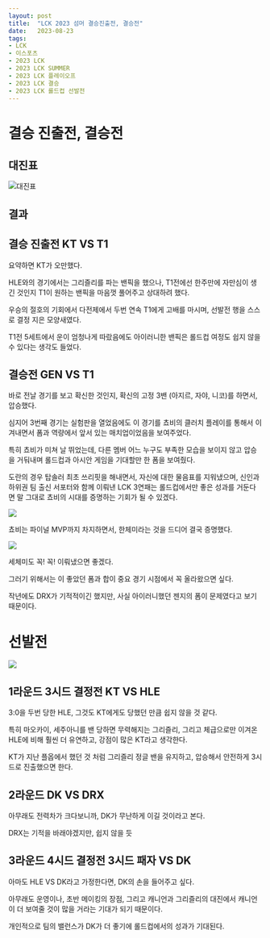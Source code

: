 ```yaml
---
layout: post
title:  "LCK 2023 섬머 결승진출전, 결승전"
date:   2023-08-23
tags:
- LCK
- 이스포츠
- 2023 LCK
- 2023 LCK SUMMER
- 2023 LCK 플레이오프
- 2023 LCK 결승
- 2023 LCK 롤드컵 선발전
---
```


# 결승 진출전, 결승전

## 대진표  

![대진표](../fan/img/2023/lck/summer_playoff_4r_final.png)

## 결과

## 결승 진출전 KT VS T1

요약하면 KT가 오만했다.

HLE와의 경기에서는 그리즐리를 파는 밴픽을 했으나, T1전에선 한주만에 자만심이 생긴 것인지 T1이 원하는 밴픽을 마음껏 풀어주고 상대하려 했다.

우승의 절호의 기회에서 다전제에서 두번 연속 T1에게 고배를 마시며, 선발전 행을 스스로 결정 지은 모양새였다.

T1전 5세트에서 운이 엄청나게 따랐음에도 아이러니한 밴픽은 롤드컵 여정도 쉽지 않을 수 있다는 생각도 들었다.

## 결승전 GEN VS T1

바로 전날 경기를 보고 확신한 것인지, 확신의 고정 3밴 (아지르, 자야, 니코)를 하면서, 압승했다.

심지어 3번째 경기는 실험판을 열었음에도 이 경기를 쵸비의 클러치 플레이를 통해서 이겨내면서 폼과 역량에서 앞서 있는 매치업이었음을 보여주었다.

특히 쵸비가 미쳐 날 뛰었는데, 다른 멤버 어느 누구도 부족한 모습을 보이지 않고 압승을 거둬내며 롤드컵과 아시안 게임을 기대할만 한 폼을 보여줬다.

도란의 경우 탑솔러 최초 쓰리핏을 해내면서, 자신에 대한 물음표를 지워냈으며, 신인과 하위권 팀 출신 서포터와 함께 이뤄낸 LCK 3연패는 롤드컵에서만 좋은 성과를 거둔다면 말 그대로 쵸비의 시대를 증명하는 기회가 될 수 있겠다.

![](../fan/img/2023/lck/summer_champion_geng.jpg)

쵸비는 파이널 MVP까지 차지하면서, 한체미라는 것을 드디어 결국 증명했다.

![](../fan/img/2023/lck/summer_final_mvp.jpg)

세체미도 꼭! 꼭! 이뤄냈으면 좋겠다.

그러기 위해서는 이 좋았던 폼과 합이 중요 경기 시점에서 꼭 올라왔으면 싶다.

작년에도 DRX가 기적적이긴 했지만, 사실 아이러니했던 젠지의 폼이 문제였다고 보기 때문이다.

# 선발전

![](../fan/img/2023/lck/summer_regional_qualifier.jpg)

## 1라운드 3시드 결정전 KT VS HLE

3:0을 두번 당한 HLE, 그것도 KT에게도 당했던 만큼 쉽지 않을 것 같다.

특히 마오카이, 세주아니를 밴 당하면 무력해지는 그리즐리, 그리고 체급으로만 이겨온 HLE에 비해 훨씬 더 유연하고, 강점이 많은 KT라고 생각한다.

KT가 지난 플옵에서 했던 것 처럼 그리즐리 정글 밴을 유지하고, 압승해서 안전하게 3시드로 진출했으면 한다.

## 2라운드 DK VS DRX

아무래도 전력차가 크다보니까, DK가 무난하게 이길 것이라고 본다.

DRX는 기적을 바래야겠지만, 쉽지 않을 듯

## 3라운드 4시드 결정전 3시드 패자 VS DK

아마도 HLE VS DK라고 가정한다면, DK의 손을 들어주고 싶다.

아무래도 운영이나, 초반 메이킹의 장점, 그리고 캐니언과 그리즐리의 대진에서 캐니언이 더 보여줄 것이 많을 거라는 기대가 되기 때문이다.

개인적으로 팀의 밸런스가 DK가 더 좋기에 롤드컵에서의 성과가 기대된다.